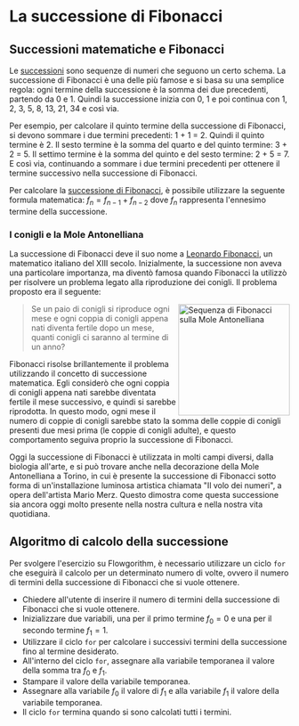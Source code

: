 # La successione di Fibonacci

## Successioni matematiche e Fibonacci
Le [successioni](https://it.wikipedia.org/wiki/Successione_(matematica)) sono sequenze di numeri che seguono un certo schema. La successione di Fibonacci è una delle più famose e si basa su una semplice regola: ogni termine della successione è la somma dei due precedenti, partendo da 0 e 1. Quindi la successione inizia con 0, 1 e poi continua con 1, 2, 3, 5, 8, 13, 21, 34 e così via.

Per esempio, per calcolare il quinto termine della successione di Fibonacci, si devono sommare i due termini precedenti: 1 + 1 = 2. Quindi il quinto termine è 2. Il sesto termine è la somma del quarto e del quinto termine: 3 + 2 = 5. Il settimo termine è la somma del quinto e del sesto termine: 2 + 5 = 7. E così via, continuando a sommare i due termini precedenti per ottenere il termine successivo nella successione di Fibonacci.

Per calcolare la [successione di Fibonacci](https://it.wikipedia.org/wiki/Successione_di_Fibonacci), è possibile utilizzare la seguente formula matematica: $f_n = f_{n-1} + f_{n-2}$ dove $f_n$ rappresenta l'ennesimo termine della successione.

### I conigli e la Mole Antonelliana
La successione di Fibonacci deve il suo nome a [Leonardo Fibonacci](https://it.wikipedia.org/wiki/Leonardo_Fibonacci), un matematico italiano del XIII secolo. Inizialmente, la successione non aveva una particolare importanza, ma diventò famosa quando Fibonacci la utilizzò per risolvere un problema legato alla riproduzione dei conigli. Il problema proposto era il seguente:

<img align="right" width="200px" alt="Sequenza di Fibonacci sulla Mole Antonelliana" src="/docs/immaginiagini/Mole-Antonelliana-sequenza-Fibonacci.jpg">

> Se un paio di conigli si riproduce ogni mese e ogni coppia di conigli appena nati diventa fertile dopo un mese, quanti conigli ci saranno al termine di un anno?

Fibonacci risolse brillantemente il problema utilizzando il concetto di successione matematica. Egli considerò che ogni coppia di conigli appena nati sarebbe diventata fertile il mese successivo, e quindi si sarebbe riprodotta. In questo modo, ogni mese il numero di coppie di conigli sarebbe stato la somma delle coppie di conigli presenti due mesi prima (le coppie di conigli adulte), e questo comportamento seguiva proprio la successione di Fibonacci.

Oggi la successione di Fibonacci è utilizzata in molti campi diversi, dalla biologia all'arte, e si può trovare anche nella decorazione della Mole Antonelliana a Torino, in cui è presente la successione di Fibonacci sotto forma di un'installazione luminosa artistica chiamata "Il volo dei numeri", a opera dell'artista Mario Merz. Questo dimostra come questa successione sia ancora oggi molto presente nella nostra cultura e nella nostra vita quotidiana.

## Algoritmo di calcolo della successione
Per svolgere l'esercizio su Flowgorithm, è necessario utilizzare un ciclo `for` che eseguirà il calcolo per un determinato numero di volte, ovvero il numero di termini della successione di Fibonacci che si vuole ottenere.

* Chiedere all'utente di inserire il numero di termini della successione di Fibonacci che si vuole ottenere.
* Inizializzare due variabili, una per il primo termine $f_0 = 0$ e una per il secondo termine $f_1 = 1$.
* Utilizzare il ciclo `for` per calcolare i successivi termini della successione fino al termine desiderato.
* All'interno del ciclo `for`, assegnare alla variabile temporanea il valore della somma tra $f_0$ e $f_1$.
* Stampare il valore della variabile temporanea.
* Assegnare alla variabile $f_0$ il valore di $f_1$ e alla variabile $f_1$ il valore della variabile temporanea.
* Il ciclo `for` termina quando si sono calcolati tutti i termini.
